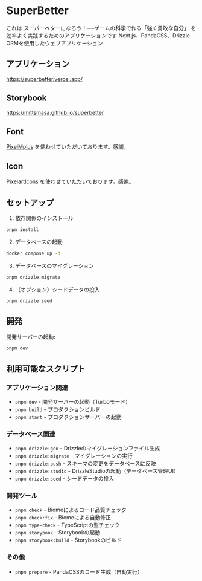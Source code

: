 # SuperBetter

これは スーパーベターになろう！──ゲームの科学で作る「強く勇敢な自分」 を効率よく実践するためのアプリケーションです
Next.js、PandaCSS、Drizzle ORMを使用したウェブアプリケーション

## アプリケーション
https://superbetter.vercel.app/

## Storybook
https://mittsmasa.github.io/superbetter

## Font
[PixelMplus](https://itouhiro.hatenablog.com/entry/20130602/font) を使わせていただいております。感謝。

## Icon
[PixelartIcons](https://pixelarticons.com/) を使わせていただいております。感謝。


## セットアップ

1. 依存関係のインストール
```bash
pnpm install
```

2. データベースの起動
```bash
docker compose up -d
```

3. データベースのマイグレーション
  
```bash
pnpm drizzle:migrate
```

4. （オプション）シードデータの投入
```bash
pnpm drizzle:seed
```

## 開発

開発サーバーの起動:
```bash
pnpm dev
```

## 利用可能なスクリプト

### アプリケーション関連
- `pnpm dev` - 開発サーバーの起動（Turboモード）
- `pnpm build` - プロダクションビルド
- `pnpm start` - プロダクションサーバーの起動

### データベース関連
- `pnpm drizzle:gen` - Drizzleのマイグレーションファイル生成
- `pnpm drizzle:migrate` - マイグレーションの実行
- `pnpm drizzle:push` - スキーマの変更をデータベースに反映
- `pnpm drizzle:studio` - DrizzleStudioの起動（データベース管理UI）
- `pnpm drizzle:seed` - シードデータの投入

### 開発ツール
- `pnpm check` - Biomeによるコード品質チェック
- `pnpm check:fix` - Biomeによる自動修正
- `pnpm type-check` - TypeScriptの型チェック
- `pnpm storybook` - Storybookの起動
- `pnpm storybook:build` - Storybookのビルド

### その他
- `pnpm prepare` - PandaCSSのコード生成（自動実行）


